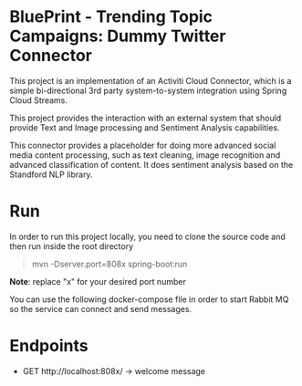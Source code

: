 # BluePrint - Trending Topic Campaigns: Dummy Twitter Connector
This project is an implementation of an Activiti Cloud Connector, 
which is a simple bi-directional 3rd party system-to-system integration using Spring Cloud Streams.
 
This project provides the interaction with an external system that should provide Text and Image processing and 
Sentiment Analysis capabilities. 

This connector provides a placeholder for doing more advanced social media content processing, such as text cleaning,
image recognition and advanced classification of content. It does sentiment analysis based on the Standford NLP library. 
  


# Run

In order to run this project locally, you need to clone the source code and then run inside the root directory

> mvn -Dserver.port=808x spring-boot:run

**Note**: replace "x" for your desired port number

You can use the following docker-compose file in order to start Rabbit MQ so the service can connect and send messages.



# Endpoints
- GET http://localhost:808x/ -> welcome message



